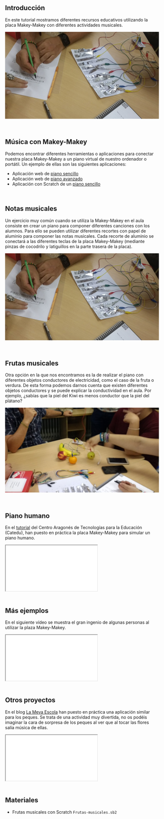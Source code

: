 ## Introducción

En este tutorial mostramos diferentes recursos educativos utilizando la placa Makey-Makey con diferentes actividades musicales.

![](img/notas-musicales.jpg "Notas musicales con Makey-Makey")



<br />




## Música con Makey-Makey

Podemos encontrar diferentes herramientas o aplicaciones para conectar nuestra placa Makey-Makey a un piano virtual de nuestro ordenador o portátil. Un ejemplo de ellas son las siguientes aplicaciones:

- Aplicación web de [piano sencillo](https://apps.makeymakey.com/piano/)
- Aplicación web de [piano avanzado](https://ericrosenbaum.github.io/MK-1/)
- Aplicación con Scratch de un [piano sencillo](https://scratch.mit.edu/projects/2543877/)



<br />



## Notas musicales

Un ejercicio muy común cuando se utiliza la Makey-Makey en el aula consiste en crear un piano para componer diferentes canciones con los alumnos. Para ello se pueden utilizar diferentes recortes con papel de aluminio para componer las notas musicales. Cada recorte de aluminio se conectará a las diferentes teclas de la placa Makey-Makey (mediante pinzas de cocodrilo y latiguillos en la parte trasera de la placa).

![](img/notas-musicales.jpg "Notas musicales con Makey-Makey")



<br />



## Frutas musicales

Otra opción en la que nos encontramos es la de realizar el piano con diferentes objetos conductores de electricidad, como el caso de la fruta o verdura. De esta forma podemos darnos cuenta que existen diferentes objetos conductores y se puede explicar la conductividad en el aula. Por ejemplo, ¿sabías que la piel del Kiwi es menos conductor que la piel del plátano?

![](img/frutas-musicales.jpg "Frutas musicales con Makey-Makey")



<br />



## Piano humano

En el [tutorial](https://catedu.gitbooks.io/scratch-avanzado-y-makey-makey/content/piano.html) del Centro Aragonés de Tecnologías para la Educación (Catedu), han puesto en práctica la placa Makey-Makey para simular un piano humano.

<div class="iframe">
  <iframe src="//www.youtube.com/embed/fR9pcI-Te5s" allowfullscreen></iframe>
</div>



<br />



## Más ejemplos

En el siguiente vídeo se muestra el gran ingenio de algunas personas al utilizar la plaza Makey-Makey.

<div class="iframe">
  <iframe src="//www.youtube.com/embed/fR9pcI-Te5s" allowfullscreen></iframe>
</div>



<br />



## Otros proyectos

En el blog [La Meva Escola](https://lamevaescola.com/las-flores-con-makey-makey/) han puesto en práctica una aplicación similar para los peques. Se trata de una actividad muy divertida, no os podéis imaginar la cara de sorpresa de los peques al ver que al tocar las flores salía música de ellas.

<div class="iframe">
  <iframe src="//www.youtube.com/embed/exrKKlNPuuw" allowfullscreen></iframe>
</div>



<br />



## Materiales

- Frutas musicales con Scratch `Frutas-musicales.sb2`
